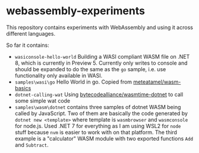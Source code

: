 # webassembly-experiments

This repository contains experiments with WebAssembly and using it across different languages.

So far it contains:

* `wasiconsole-hello-world`
  Building a WASI compliant WASM file on .NET 8, which is currently in Preview 5.
  Currently only writes to console and should be expanded to do the same as the `go` sample, i.e. use functionality only available in WASI.
* `samples\wasi\go`
  Hello World in go. Copied from [meteatamel/wasm-basics](https://github.com/meteatamel/wasm-basics/tree/main/samples/go-wasm)
* `dotnet-calling-wat`
  Using [bytecodealliance/wasmtime-dotnet](https://github.com/bytecodealliance/wasmtime-dotnet) to call some simple wat code
* `samples\wasm\dotnet` contains three samples of dotnet WASM being called by JavaScript. Two of them are basically the code generated by `dotnet new <template>` where template is `wasmbrowser` and `wasmconsole` for node.js. Used .NET 7 for everything as I am using WSL2 for `node` stuff because `nvm` is easier to work with on that platform. The third example is a "calculator" WASM module with two exported functions `Add` and `Subtract`.
